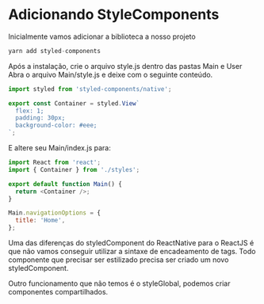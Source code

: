 # Adicionando StyleComponents

Inicialmente vamos adicionar a biblioteca a nosso projeto

```js
yarn add styled-components
```

Após a instalação, crie o arquivo style.js dentro das pastas Main e User
Abra o arquivo Main/style.js e deixe com o seguinte conteúdo.

```js
import styled from 'styled-components/native';

export const Container = styled.View`
  flex: 1;
  padding: 30px;
  background-color: #eee;
`;
```

E altere seu Main/index.js para:

```js
import React from 'react';
import { Container } from './styles';

export default function Main() {
  return <Container />;
}

Main.navigationOptions = {
  title: 'Home',
};
```

Uma das diferenças do styledComponent do ReactNative para o ReactJS é que não vamos conseguir utilizar a sintaxe de encadeamento de tags. Todo componente que precisar ser estilizado precisa ser criado um novo styledComponent.

Outro funcionamento que não temos é o styleGlobal, podemos criar componentes compartilhados.
